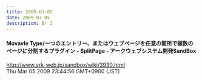 ```yaml
---
title: 2009-03-05
date: 2009-03-05
description: B! 1
---
```


#### Movavle Type/一つのエントリー、またはウェブページを任意の箇所で複数のページに分割するプラグイン - SplitPage - アークウェブシステム開発SandBox
http://www.ark-web.jp/sandbox/wiki/3930.html<br>
Thu Mar 05 2009 23:44:56 GMT+0900 (JST)<br>


